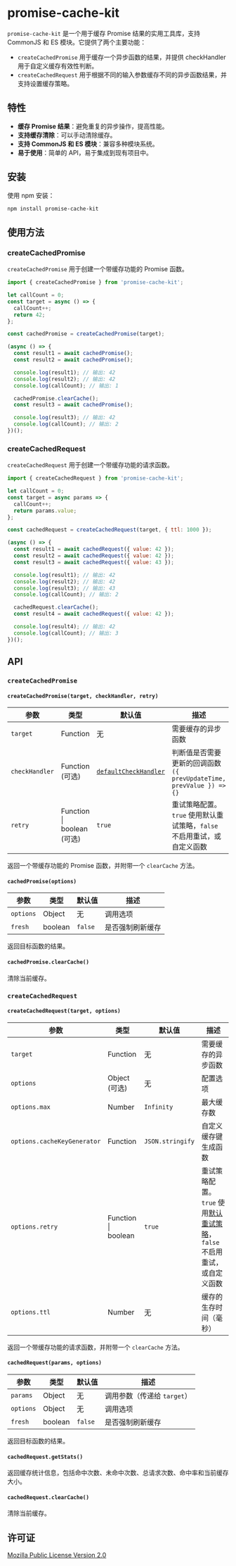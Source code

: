 # promise-cache-kit

`promise-cache-kit` 是一个用于缓存 Promise 结果的实用工具库，支持 CommonJS 和 ES 模块。它提供了两个主要功能：

- `createCachedPromise` 用于缓存一个异步函数的结果，并提供 checkHandler 用于自定义缓存有效性判断。
- `createCachedRequest` 用于根据不同的输入参数缓存不同的异步函数结果，并支持设置缓存策略。

## 特性

- **缓存 Promise 结果**：避免重复的异步操作，提高性能。
- **支持缓存清除**：可以手动清除缓存。
- **支持 CommonJS 和 ES 模块**：兼容多种模块系统。
- **易于使用**：简单的 API，易于集成到现有项目中。

## 安装

使用 npm 安装：

```sh
npm install promise-cache-kit
```

## 使用方法

### createCachedPromise

`createCachedPromise` 用于创建一个带缓存功能的 Promise 函数。

```js
import { createCachedPromise } from 'promise-cache-kit';

let callCount = 0;
const target = async () => {
  callCount++;
  return 42;
};

const cachedPromise = createCachedPromise(target);

(async () => {
  const result1 = await cachedPromise();
  const result2 = await cachedPromise();

  console.log(result1); // 输出: 42
  console.log(result2); // 输出: 42
  console.log(callCount); // 输出: 1

  cachedPromise.clearCache();
  const result3 = await cachedPromise();

  console.log(result3); // 输出: 42
  console.log(callCount); // 输出: 2
})();
```

### createCachedRequest

`createCachedRequest` 用于创建一个带缓存功能的请求函数。

```js
import { createCachedRequest } from 'promise-cache-kit';

let callCount = 0;
const target = async params => {
  callCount++;
  return params.value;
};

const cachedRequest = createCachedRequest(target, { ttl: 1000 });

(async () => {
  const result1 = await cachedRequest({ value: 42 });
  const result2 = await cachedRequest({ value: 42 });
  const result3 = await cachedRequest({ value: 43 });

  console.log(result1); // 输出: 42
  console.log(result2); // 输出: 42
  console.log(result3); // 输出: 43
  console.log(callCount); // 输出: 2

  cachedRequest.clearCache();
  const result4 = await cachedRequest({ value: 42 });

  console.log(result4); // 输出: 42
  console.log(callCount); // 输出: 3
})();
```

## API

### `createCachedPromise`

#### `createCachedPromise(target, checkHandler, retry)`

| 参数           | 类型                       | 默认值                                  | 描述                                                                    |
| -------------- | -------------------------- | --------------------------------------- | ----------------------------------------------------------------------- |
| `target`       | Function                   | 无                                      | 需要缓存的异步函数                                                      |
| `checkHandler` | Function (可选)            | [`defaultCheckHandler`](src/default.js) | 判断值是否需要更新的回调函数 `({ prevUpdateTime, prevValue }) => {}`    |
| `retry`        | Function \| boolean (可选) | `true`                                  | 重试策略配置。`true` 使用默认重试策略，`false` 不启用重试，或自定义函数 |

返回一个带缓存功能的 Promise 函数，并附带一个 `clearCache` 方法。

#### `cachedPromise(options)`

| 参数      | 类型    | 默认值  | 描述             |
| --------- | ------- | ------- | ---------------- |
| `options` | Object  | 无      | 调用选项         |
| `fresh`   | boolean | `false` | 是否强制刷新缓存 |

返回目标函数的结果。

#### `cachedPromise.clearCache()`

清除当前缓存。

### `createCachedRequest`

#### `createCachedRequest(target, options)`

| 参数                        | 类型                | 默认值           | 描述                                                                                      |
| --------------------------- | ------------------- | ---------------- | ----------------------------------------------------------------------------------------- |
| `target`                    | Function            | 无               | 需要缓存的异步函数                                                                        |
| `options`                   | Object (可选)       | 无               | 配置选项                                                                                  |
| `options.max`               | Number              | `Infinity`       | 最大缓存数                                                                                |
| `options.cacheKeyGenerator` | Function            | `JSON.stringify` | 自定义缓存键生成函数                                                                      |
| `options.retry`             | Function \| boolean | `true`           | 重试策略配置。`true` 使用[默认重试策略](src/default.js)，`false` 不启用重试，或自定义函数 |
| `options.ttl`               | Number              | 无               | 缓存的生存时间（毫秒）                                                                    |

返回一个带缓存功能的请求函数，并附带一个 `clearCache` 方法。

#### `cachedRequest(params, options)`

| 参数      | 类型    | 默认值  | 描述                        |
| --------- | ------- | ------- | --------------------------- |
| `params`  | Object  | 无      | 调用参数（传递给 `target`） |
| `options` | Object  | 无      | 调用选项                    |
| `fresh`   | boolean | `false` | 是否强制刷新缓存            |

返回目标函数的结果。

#### `cachedRequest.getStats()`

返回缓存统计信息，包括命中次数、未命中次数、总请求次数、命中率和当前缓存大小。

#### `cachedRequest.clearCache()`

清除当前缓存。

## 许可证

[Mozilla Public License Version 2.0](LICENSE)
